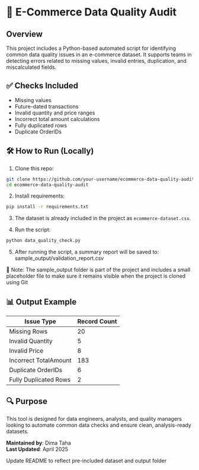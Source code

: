 # 🧪 E-Commerce Data Quality Audit

## Overview
This project includes a Python-based automated script for identifying common data quality issues in an e-commerce dataset. It supports teams in detecting errors related to missing values, invalid entries, duplication, and miscalculated fields.

## ✅ Checks Included
- Missing values
- Future-dated transactions
- Invalid quantity and price ranges
- Incorrect total amount calculations
- Fully duplicated rows
- Duplicate OrderIDs

## 🛠️ How to Run (Locally)

1. Clone this repo:
```bash
git clone https://github.com/your-username/ecommerce-data-quality-audit.git
cd ecommerce-data-quality-audit
```

2. Install requirements:
```bash
pip install -r requirements.txt
```

3. The dataset is already included in the project as `ecommerce-dataset.csv`.


4. Run the script:
```bash
python data_quality_check.py
```

5. After running the script, a summary report will be saved to:
   sample_output/validation_report.csv


📁 Note: The sample_output folder is part of the project and includes a small placeholder file to make sure it remains visible when the project is cloned using Git



## 📊 Output Example

| Issue Type            | Record Count |
|-----------------------|---------------|
| Missing Rows          | 20            |
| Invalid Quantity      | 5             |
| Invalid Price         | 8             |
| Incorrect TotalAmount | 183           |
| Duplicate OrderIDs    | 6             |
|Fully Duplicated Rows  | 2             |

## 🔍 Purpose
This tool is designed for data engineers, analysts, and quality managers looking to automate common data checks and ensure clean, analysis-ready datasets.

**Maintained by**: Dima Taha  
**Last Updated**: April 2025

Update README to reflect pre-included dataset and output folder
